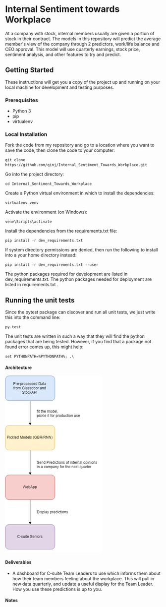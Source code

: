# Internal Sentiment towards Workplace

At a company with stock, internal members usually are given a portion of stock in their contract. The models in this repository will predict the average member's  view of the company through 2 predictors, work/life balance and CEO approval. This model will use quarterly earnings, stock price, sentiment analysis, and other features to try and predict.

## Getting Started
These instructions will get you a copy of the project up and running on your local machine for development and testing purposes.

### Prerequisites
- Python 3
- pip
- virtualenv

### Local Installation
Fork the code from my repository and go to a location where you want to save the code, then clone the code to your computer:

```
git clone https://github.com/qinj/Internal_Sentiment_Towards_Workplace.git
```
Go into the project directory:
```
cd Internal_Sentiment_Towards_Workplace
```
Create a Python virtual environment in which to install the dependencies:
```
virtualenv venv
```
Activate the environment (on Windows):
```
venv\Scripts\activate
```
Install the dependencies from the requirements.txt file:
```
pip install -r dev_requirements.txt
```
If system directory permissions are denied, then run the following to install into a your home directory instead:
```
pip install -r dev_requirements.txt --user
```
The python packages required for development are listed in dev_requirements.txt. The python packages needed for deployment are listed in requirements.txt .
## Running the unit tests
Since the pytest package can discover and run all unit tests, we just write this into the command line:
```
py.test
```
The unit tests are written in such a way that they will find the python packages that are being tested. However, if you find that a package not found error comes up, this might help:
```
set PYTHONPATH=%PYTHONPATH%; .\
```
#### Architecture
![Architecture of web app](img/webapp_flowchart.png)


#### Deliverables

* A dashboard for C-suite Team Leaders to use which informs them about how their team members feeling about the workplace. This will pull in new data quarterly, and update a useful display for the Team Leader. How you use these predictions is up to you.

#### Notes
